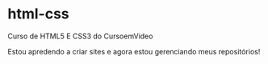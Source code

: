 # html-css
 Curso de HTML5 E CSS3 do CursoemVideo

Estou apredendo a criar sites e agora estou gerenciando meus repositórios!